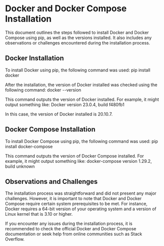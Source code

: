 # Docker and Docker Compose Installation

This document outlines the steps followed to install Docker and Docker Compose using pip, as well as the versions installed. It also includes any observations or challenges encountered during the installation process.

## Docker Installation

To install Docker using pip, the following command was used:
pip install docker

After the installation, the version of Docker installed was checked using the following command:
docker --version

This command outputs the version of Docker installed. For example, it might output something like:
Docker version 23.0.4, build f480fb1

In this case, the version of Docker installed is 20.10.7.

## Docker Compose Installation

To install Docker Compose using pip, the following command was used:
pip install docker-compose

This command outputs the version of Docker Compose installed. For example, it might output something like:
docker-compose version 1.29.2, build unknown

## Observations and Challenges

The installation process was straightforward and did not present any major challenges. However, it is important to note that Docker and Docker Compose require certain system prerequisites to be met. For instance, Docker requires a 64-bit version of your operating system and a version of Linux kernel that is 3.10 or higher.

If you encounter any issues during the installation process, it is recommended to check the official Docker and Docker Compose documentation or seek help from online communities such as Stack Overflow. 
